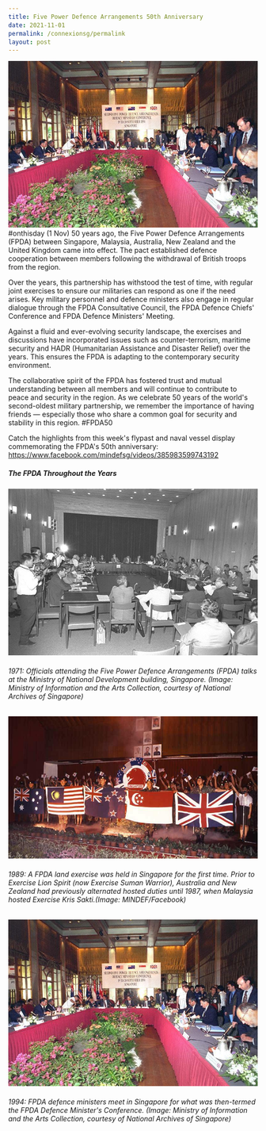 ```yaml
---
title: Five Power Defence Arrangements 50th Anniversary
date: 2021-11-01
permalink: /connexionsg/permalink
layout: post
---
```

![Alt text for image on Isomer site](/images/FPDA3.jpeg)#onthisday (1 Nov) 50 years ago, the Five Power Defence Arrangements (FPDA) between Singapore, Malaysia, Australia, New Zealand and the United Kingdom came into effect. The pact established defence cooperation between members following the withdrawal of British troops from the region.

Over the years, this partnership has withstood the test of time, with regular joint exercises to ensure our militaries can respond as one if the need arises. Key military personnel and defence ministers also engage in regular dialogue through the FPDA Consultative Council, the FPDA Defence Chiefs' Conference and FPDA Defence Ministers' Meeting.

Against a fluid and ever-evolving security landscape, the exercises and discussions have incorporated issues such as counter-terrorism, maritime security and HADR (Humanitarian Assistance and Disaster Relief) over the years. This ensures the FPDA is adapting to the contemporary security environment.

The collaborative spirit of the FPDA has fostered trust and mutual understanding between all members and will continue to contribute to peace and security in the region. As we celebrate 50 years of the world's second-oldest military partnership, we remember the importance of having friends — especially those who share a common goal for security and stability in this region. #FPDA50

Catch the highlights from this week's flypast and naval vessel display commemorating the FPDA's 50th anniversary: https://www.facebook.com/mindefsg/videos/385983599743192

##### The FPDA Throughout the Years
![Alt text for image on Isomer site](/images/FPDA1.jpeg)
###### 1971: Officials attending the Five Power Defence Arrangements (FPDA) talks at the Ministry of National Development building, Singapore. (Image: Ministry of Information and the Arts Collection, courtesy of National Archives of Singapore)

![Alt text for image on Isomer site](/images/FPDA1.jpg)
###### 1989: A FPDA land exercise was held in Singapore for the first time. Prior to Exercise Lion Spirit (now Exercise Suman Warrior), Australia and New Zealand had previously alternated hosted duties until 1987, when Malaysia hosted Exercise Kris Sakti.(Image: MINDEF/Facebook)

![Alt text for image on Isomer site](/images/1994_1.jpeg)
###### 1994: FPDA defence ministers meet in Singapore for what was then-termed the FPDA Defence Minister's Conference. (Image: Ministry of Information and the Arts Collection, courtesy of National Archives of Singapore)
